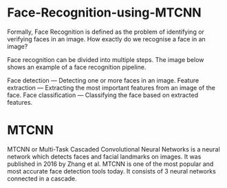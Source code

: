 # Face-Recognition-using-MTCNN
Formally, Face Recognition is defined as the problem of identifying or verifying faces in an image. How exactly do we recognise a face in an image?

Face recognition can be divided into multiple steps. The image below shows an example of a face recognition pipeline.

Face detection — Detecting one or more faces in an image.
Feature extraction — Extracting the most important features from an image of the face.
Face classification — Classifying the face based on extracted features.

# MTCNN
MTCNN or Multi-Task Cascaded Convolutional Neural Networks is a neural network which detects faces and facial landmarks on images. It was published in 2016 by Zhang et al.
MTCNN is one of the most popular and most accurate face detection tools today. It consists of 3 neural networks connected in a cascade. 



